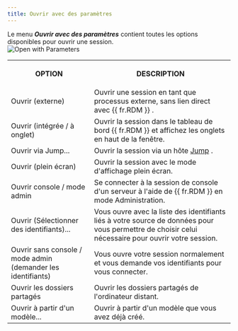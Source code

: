 ```yaml
---
title: Ouvrir avec des paramètres
---
```

Le menu ***Ouvrir avec des paramètres*** contient toutes les options disponibles pour ouvrir une session.  
![Open with Parameters](https://webdevolutions.azureedge.net/docs/fr/rdm/windows/clip10056.png) 

<table>
	<tr>
		<th>

OPTION 
		</th>
		<th>
DESCRIPTION 
		</th>
	</tr>
	<tr>
		<td>
Ouvrir (externe) 
		</td>
		<td>
Ouvrir une session en tant que processus externe, sans lien direct avec {{ fr.RDM }} . 
		</td>
	</tr>
	<tr>
		<td>
Ouvrir (intégrée / à onglet) 
		</td>
		<td>
Ouvrir la session dans le tableau de bord {{ fr.RDM }} et affichez les onglets en haut de la fenêtre. 
		</td>
	</tr>
	<tr>
		<td>
Ouvrir via Jump... 
		</td>
		<td>
Ouvrir la session via un hôte [Jump](/fr/rdm/windows/overview/the-devolutions-platform/rdm-jump/) . 
		</td>
	</tr>
	<tr>
		<td>
Ouvrir (plein écran) 
		</td>
		<td>
Ouvrir la session avec le mode d'affichage plein écran. 
		</td>
	</tr>
	<tr>
		<td>
Ouvrir console / mode admin 
		</td>
		<td>
Se connecter à la session de console d'un serveur à l'aide de {{ fr.RDM }} en mode Administration. 
		</td>
	</tr>
	<tr>
		<td>
Ouvrir (Sélectionner des identifiants)... 
		</td>
		<td>
Vous ouvre avec la liste des identifiants liés à votre source de données pour vous permettre de choisir celui nécessaire pour ouvrir votre session. 
		</td>
	</tr>
	<tr>
		<td>
Ouvrir sans console / mode admin (demander les identifiants) 
		</td>
		<td>
Vous ouvre votre session normalement et vous demande vos identifiants pour vous connecter. 
		</td>
	</tr>
	<tr>
		<td>
Ouvrir les dossiers partagés 
		</td>
		<td>
Ouvrir les dossiers partagés de l'ordinateur distant. 
		</td>
	</tr>
	<tr>
		<td>
Ouvrir à partir d'un modèle... 
		</td>
		<td>
Ouvrir à partir d'un modèle que vous avez déjà créé. 
		</td>
	</tr>
</table>



